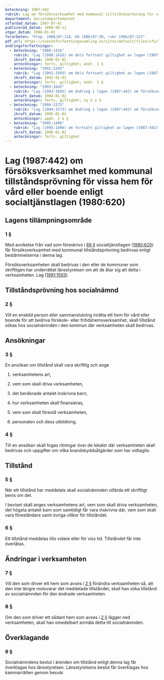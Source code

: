 ```yaml
---
beteckning: 1987:442
rubrik: Lag om försöksverksamhet med kommunal tillståndsprövning för vissa hem för vård eller boende enligt socialtjänstlagen
departement: Socialdepartementet
utfardad_datum: 1987-07-01
publicerad_datum: 2008-09-11
utgar_datum: 1998-01-01
forarbeten: "Prop. 1986/87:118, KU 1986/87:30, rskr 1986/87:323"
pdf_url: https://svenskforfattningssamling.se/sites/default/files/sfs/1987-07/SFS1987-442.pdf
andringsforfattningar:
  - beteckning: "1988:1416"
    rubrik: "Lag (1988:1416) om dels fortsatt giltighet av lagen (1987:442) om försöksverksamhet med kommunal tillståndsprövning för vissa hem för vård eller boende enligt socialtjänstlagen (1980:620), dels ändring i samma lag"
    ikraft_datum: 1989-01-01
    anteckningar: forts. giltighet; ändr. 1 §
  - beteckning: "1991:1593"
    rubrik: "Lag (1991:1593) om dels fortsatt giltighet av lagen (1987:442) om försöksverksamhet med kommunal tillståndsprövning för vissa hem för vård eller boende enligt socialtjänstlagen (1980:620), dels ändring i samma lag"
    ikraft_datum: 1992-01-01
    anteckningar: forts. giltighet; ändr. 1 §
  - beteckning: "1993:1645"
    rubrik: "Lag (1993:1645) om ändring i lagen (1987:442) om försöksverksamhet med kommunal tillståndsprövning för vissa hem för vård eller boende enligt socialtjänstlagen (1980:620)"
    ikraft_datum: 1994-01-01
    anteckningar: forts. giltighet; ny 2 a §
  - beteckning: "1994:1573"
    rubrik: "Lag (1994:1573) om ändring i lagen (1987:442) om försöksverksamhet med kommunal tillståndsprövning för vissa hem för vård eller boende enligt socialtjänstlagen (1980:620)"
    ikraft_datum: 1995-01-01
    anteckningar: upph. 2 a §
  - beteckning: "1995:1496"
    rubrik: "Lag (1995:1496) om fortsatt giltighet av lagen (1987:442) om försöksverksamhet med kommunal tillståndsprövning för vissa hem för vård eller boende enligt socialtjänstlagen (1980:620)"
    ikraft_datum: 1996-01-01
    anteckningar: forts. giltighet
---
```


# Lag (1987:442) om försöksverksamhet med kommunal tillståndsprövning för vissa hem för vård eller boende enligt socialtjänstlagen (1980:620)

## Lagens tillämpningsområde

### 1 §

Med avvikelse från vad som föreskrivs i [69 §](#69) socialtjänstlagen ([1980:620](https://selex.se/eli/sfs/1980/620)) får försöksverksamhet med kommunal tillståndsprövning bedrivas enligt bestämmelserna i denna lag.

Försöksverksamheten skall bedrivas i den eller de kommuner som skriftligen har underrättat länsstyrelsen om att de åtar sig att delta i verksamheten. Lag ([1991:1593](https://selex.se/eli/sfs/1991/1593)).

## Tillståndsprövning hos socialnämnd

### 2 §

Vill en enskild person eller sammanslutning inrätta ett hem för vård eller boende för att bedriva förskole- eller fritidshemsverksamhet, skall tillstånd sökas hos socialnämnden i den kommun där verksamheten skall bedrivas.

## Ansökningar

### 3 §

En ansökan om tillstånd skall vara skriftlig och ange

1. verksamhetens art,

2. vem som skall driva verksamheten,

3. det beräknade antalet inskrivna barn,

4. hur verksamheten skall finansieras,

5. vem som skall förestå verksamheten,

6. personalen och dess utbildning.

### 4 §

Till en ansökan skall fogas ritningar över de lokaler där verksamheten skall bedrivas och uppgifter om vilka brandskyddsåtgärder som har vidtagits.

## Tillstånd

### 5 §

När ett tillstånd har meddelats skall socialnämnden utfärda ett skriftligt bevis om det.

I beviset skall anges verksamhetens art, vem som skall driva verksamheten, det högsta antalet barn som samtidigt får vara inskrivna där, vem som skall vara föreståndare samt övriga villkor för tillståndet.

### 6 §

Ett tillstånd meddelas tills vidare eller för viss tid. Tillståndet får inte överlåtas.

## Ändringar i verksamheten

### 7 §

Vill den som driver ett hem som avses i [2 §](#2) förändra verksamheten så, att den inte längre motsvarar det meddelade tillståndet, skall han söka tillstånd av socialnämnden för den ändrade verksamheten.

### 8 §

Om den som driver ett sådant hem som avses i [2 §](#2) lägger ned verksamheten, skall han omedelbart anmäla detta till socialnämnden.

## Överklagande

### 9 §

Socialnämndens beslut i ärenden om tillstånd enligt denna lag får överklagas hos länsstyrelsen. Länsstyrelsens beslut får överklagas hos kammarrätten genom besvär.